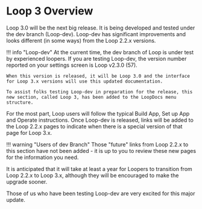 # Loop 3 Overview


Loop 3.0 will be the next big release. It is being developed and tested under the dev branch (Loop-dev). Loop-dev has significant improvements and looks different (in some ways) from the Loop 2.2.x versions.

!!! info "Loop-dev"
    At the current time, the dev branch of Loop is under test by experienced loopers. If you are testing Loop-dev, the version number reported on your settings screen is Loop v2.3.0 (57). 
    
    When this version is released, it will be Loop 3.0 and the interface for Loop 3.x versions will use this updated documentation.

    To assist folks testing Loop-dev in preparation for the release, this new section, called Loop 3, has been added to the LoopDocs menu structure.
    
For the most part, Loop users will follow the typical Build App, Set up App and Operate instructions. Once Loop-dev is released, links will be added to the Loop 2.2.x pages to indicate when there is a special version of that page for Loop 3.x.

!!! warning "Users of dev Branch"
    Those "future" links from Loop 2.2.x to this section have not been added - it is up to you to review these new pages for the information you need.

It is anticipated that it will take at least a year for Loopers to transition from Loop 2.2.x to Loop 3.x, although they will be encouraged to make the upgrade sooner.

Those of us who have been testing Loop-dev are very excited for this major update.
